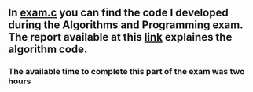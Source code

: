 ## In [exam.c](https://github.com/gioele-scaletta/Coding-Exams-Politecnico-di-Torino/blob/main/Algorithms_and_Programming/exam.c) you can find the code I developed during the Algorithms and Programming exam. The report available at this [link](https://github.com/gioele-scaletta/Coding-Exams-Politecnico-di-Torino/blob/main/Algorithms_and_Programming/report.pdf) explaines the algorithm code.





### The available time to complete this part of the exam was two hours
